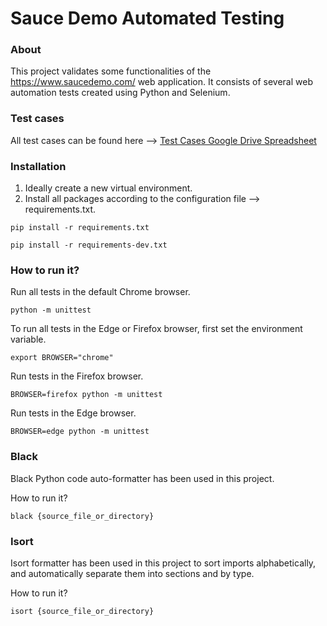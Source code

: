 # Sauce Demo Automated Testing

### About
This project validates some functionalities of the https://www.saucedemo.com/ web application.
It consists of several web automation tests created using Python and Selenium.

### Test cases
All test cases can be found here --> 
[Test Cases Google Drive Spreadsheet](https://docs.google.com/spreadsheets/d/1GFpBQruvFGvVo0OABA_7POPHzwcpdI9wrMrJXRe1P7I/edit?usp=sharing)

### Installation
1. Ideally create a new virtual environment.
2. Install all packages according to the configuration file --> requirements.txt.
```commandline 
pip install -r requirements.txt
```
```commandline 
pip install -r requirements-dev.txt
```

### How to run it?
Run all tests in the default Chrome browser.
```commandline
python -m unittest 
```
To run all tests in the Edge or Firefox browser, first set the environment variable.
```commandline
export BROWSER="chrome"
```
Run tests in the Firefox browser.
```commandline
BROWSER=firefox python -m unittest 
```
Run tests in the Edge browser.
```commandline
BROWSER=edge python -m unittest 
```

### Black 
Black Python code auto-formatter has been used in this project.

How to run it?
```commandline
black {source_file_or_directory}
```

### Isort 
Isort formatter has been used in this project to sort imports alphabetically, and automatically separate them into sections and by type.

How to run it?
```commandline
isort {source_file_or_directory}
```